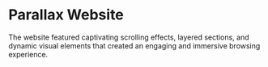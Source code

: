 # Parallax Website
 The website featured captivating scrolling effects, layered sections, and dynamic visual elements that created an engaging and immersive browsing experience.
